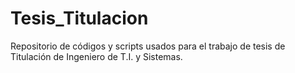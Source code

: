 # Tesis_Titulacion
Repositorio de códigos y scripts usados para el trabajo de tesis de Titulación de Ingeniero de T.I. y Sistemas.
